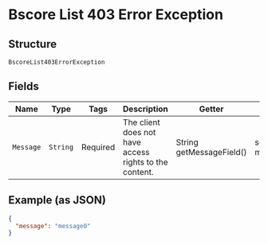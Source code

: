 
# Bscore List 403 Error Exception

## Structure

`BscoreList403ErrorException`

## Fields

| Name | Type | Tags | Description | Getter | Setter |
|  --- | --- | --- | --- | --- | --- |
| `Message` | `String` | Required | The client does not have access rights to the content. | String getMessageField() | setMessageField(String messageField) |

## Example (as JSON)

```json
{
  "message": "message0"
}
```


